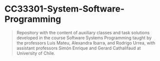 # CC33301-System-Software-Programming
>Repository with the content of auxiliary classes and task solutions developed in the course Software Systems Programming taught by the professors Luis Mateu, Alexandra Ibarra, and Rodrigo Urrea, with assistant professors Simón Enrique and Gerard Cathalifaud at University of Chile.
